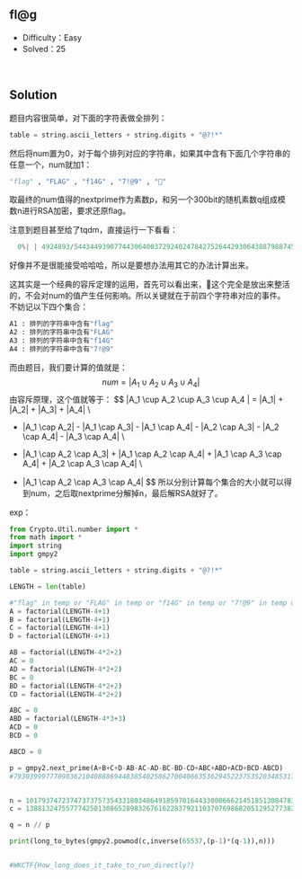 ## fl@g

+ Difficulty：Easy
+ Solved：25

<br/>

## Solution

题目内容很简单，对下面的字符表做全排列：

```python
table = string.ascii_letters + string.digits + "@?!*"
```

然后将num置为0，对于每个排列对应的字符串，如果其中含有下面几个字符串的任意一个，num就加1：

```python
"flag" , "FLAG" , "f14G" , "7!@9" , "🚩"
```

取最终的num值得的nextprime作为素数p，和另一个300bit的随机素数q组成模数n进行RSA加密，要求还原flag。

注意到题目甚至给了tqdm，直接运行一下看看：

```python
  0%| | 4924893/544344939077443064003729240247842752644293064388798874532860126869671081148416000000000000000 [00:02<8575920132509507371641612729862070066331081369915450517599590325456
```

好像并不是很能接受哈哈哈，所以是要想办法用其它的办法计算出来。

这其实是一个经典的容斥定理的运用，首先可以看出来，🚩这个完全是放出来整活的，不会对num的值产生任何影响。所以关键就在于前四个字符串对应的事件。不妨记以下四个集合：

```python
A1 : 排列的字符串中含有"flag"
A2 : 排列的字符串中含有"FLAG"
A3 : 排列的字符串中含有"f14G"
A4 : 排列的字符串中含有"7!@9"
```

而由题目，我们要计算的值就是：
$$
num = |A_1 \cup A_2 \cup A_3 \cup A_4 |
$$
由容斥原理，这个值就等于：
$$
|A_1 \cup A_2 \cup A_3 \cup A_4 | = |A_1| + |A_2| + |A_3| + |A_4| \\
- |A_1 \cap A_2| - |A_1 \cap A_3| - |A_1 \cap A_4| - |A_2 \cap A_3| - |A_2 \cap A_4| - |A_3 \cap A_4| \\
+ |A_1 \cap A_2 \cap A_3| + |A_1 \cap A_2 \cap A_4| + |A_1 \cap A_3 \cap A_4| + |A_2 \cap A_3 \cap A_4| \\
- |A_1 \cap A_2 \cap A_3 \cap A_4|
$$
所以分别计算每个集合的大小就可以得到num，之后取nextprime分解掉n，最后解RSA就好了。

exp：

```python
from Crypto.Util.number import *
from math import *
import string
import gmpy2

table = string.ascii_letters + string.digits + "@?!*"

LENGTH = len(table)

#"flag" in temp or "FLAG" in temp or "f14G" in temp or "7!@9" in temp or "🚩" in temp
A = factorial(LENGTH-4+1)
B = factorial(LENGTH-4+1)
C = factorial(LENGTH-4+1)
D = factorial(LENGTH-4+1)

AB = factorial(LENGTH-4*2+2)
AC = 0
AD = factorial(LENGTH-4*2+2)
BC = 0
BD = factorial(LENGTH-4*2+2)
CD = factorial(LENGTH-4*2+2)

ABC = 0
ABD = factorial(LENGTH-4*3+3)
ACD = 0
BCD = 0

ABCD = 0

p = gmpy2.next_prime(A+B+C+D-AB-AC-AD-BC-BD-CD+ABC+ABD+ACD+BCD-ABCD)
#7930399977709836210408886944838540258627004066353629452237535203485317857280000000000083


n = 10179374723747373757354331803486491859701644330006662145185130847839571647703918266478112837755004588085165750997749893646933873398734236153637724985137304539453062753420396973717
c = 1388132475577742501308652898326761622837921103707698682051295277382930035244575886211234081534946870195081797116999020335515058810721612290772127889245497723680133813796299680596

q = n // p

print(long_to_bytes(gmpy2.powmod(c,inverse(65537,(p-1)*(q-1)),n)))


#WKCTF{How_long_does_it_take_to_run_directly?}
```

